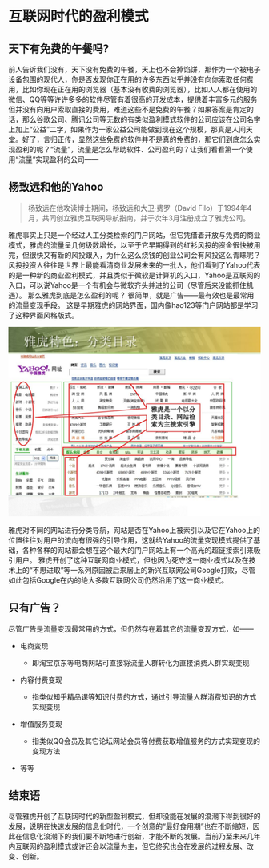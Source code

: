 # 互联网时代的盈利模式

## 天下有免费的午餐吗?

前人告诉我们没有，天下没有免费的午餐，天上也不会掉馅饼，那作为一个被电子设备包围的现代人，你是否发现你正在用的许多东西似乎并没有向你索取任何费用，比如你现在正在用的浏览器（基本没有收费的浏览器），比如人人都在使用的微信、QQ等等许许多多的软件尽管有着很高的开发成本，提供着丰富多元的服务但并没有向用户索取直接的费用，难道这些不是免费的午餐？如果答案是肯定的话，那么谷歌公司、腾讯公司等无数的有类似盈利模式软件的公司应该在公司名字上加上“公益”二字，如果作为一家公益公司能做到现在这个规模，那真是人间天堂。好了，言归正传，显然这些免费的软件并不是真的免费的，那它们到底怎么实现盈利的呢？“流量”，流量是怎么帮助软件、公司盈利的？让我们看看第一个使用“流量”实现盈利的公司——

## 杨致远和他的Yahoo

> 杨致远在他攻读博士期间，杨致远和大卫·费罗（David Filo）于1994年4月，共同创立雅虎互联网导航指南，并于次年3月注册成立了雅虎公司。

雅虎事实上只是一个经过人工分类检索的门户网站，但它凭借着开放与免费的商业模式，雅虎的流量呈几何级数增长，以至于它早期得到的红衫风投的资金很快被用完，但很快又有新的风投跟入，为什么这么烧钱的创业公司会有风投这么青睐呢？风投投资人往往是世界上最能看清商业发展未来的一批人，他们看到了Yahoo代表的是一种新的商业盈利模式，并且类似于微软是计算机的入口，Yahoo是互联网的入口，可以说Yahoo是一个有机会与微软齐头并进的公司（尽管后来没能抓住机遇）。
那么雅虎到底是怎么盈利的呢？
很简单，就是广告——最有效也是最常用的流量变现手段。
这是早期雅虎的网站界面，国内像hao123等门户网站都是学习了这种界面风格版式。

![](images/雅虎.jpg)

雅虎对不同的网站进行分类导航，网站是否在Yahoo上被索引以及它在Yahoo上的位置往往对用户的流向有很强的引导作用，这就给Yahoo的流量变现模式提供了基础，各种各样的网站都会想在这个最大的门户网站上有一个高光的超链接索引来吸引用户。
雅虎开创了这种互联网商业模式，但也因为死守这一商业模式以及在技术上的“不思进取”等一系列原因被后来居上的新兴互联网公司Google打败，尽管如此包括Google在内的绝大多数互联网公司仍然沿用了这一商业模式。

## 只有广告？

尽管广告是流量变现最常用的方式，但仍然存在着其它的流量变现方式，如——
- 电商变现
    - 即淘宝京东等电商网站可直接将流量人群转化为直接消费人群实现变现 

- 内容付费变现
    - 指类似知乎精品课等知识付费的方式，通过引导流量人群消费知识的方式实现变现

- 增值服务变现
    - 指类似QQ会员及其它论坛网站会员等付费获取增值服务的方式实现变现的变现方法

- 等等

## 结束语

尽管雅虎开创了互联网时代的新型盈利模式，但却没能在发展的浪潮下得到很好的发展，说明在快速发展的信息化时代，一个创意的“最好食用期”也在不断缩短，因此在信息化浪潮下的我们要不断地进行创新，才能不断的发展。当前乃至未来几年内互联网的盈利模式或许还会以流量为主，但它终究也会在发展的过程发展、改变、创新。